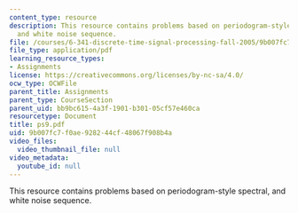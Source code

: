 ```yaml
---
content_type: resource
description: This resource contains problems based on periodogram-style spectral,
  and white noise sequence.
file: /courses/6-341-discrete-time-signal-processing-fall-2005/9b007fc7f0ae928244cf48067f908b4a_ps9.pdf
file_type: application/pdf
learning_resource_types:
- Assignments
license: https://creativecommons.org/licenses/by-nc-sa/4.0/
ocw_type: OCWFile
parent_title: Assignments
parent_type: CourseSection
parent_uid: bb9bc615-4a3f-1901-b301-05cf57e460ca
resourcetype: Document
title: ps9.pdf
uid: 9b007fc7-f0ae-9282-44cf-48067f908b4a
video_files:
  video_thumbnail_file: null
video_metadata:
  youtube_id: null
---
```

This resource contains problems based on periodogram-style spectral, and white noise sequence.